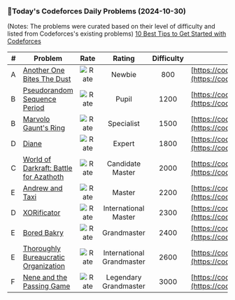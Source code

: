 ### 🌟Today's Codeforces Daily Problems (2024-10-30)
(Notes: The problems were curated based on their level of difficulty and listed from Codeforces's existing problems)
[10 Best Tips to Get Started with Codeforces](https://github.com/ika9810/Codeforces-Daily-Problems/blob/main/10%20Best%20Tips%20to%20Get%20Started%20with%20Codeforces.md)

| # | Problem | Rate| Rating | Difficulty | Contest |
|---| ----- | :--------: | :----------: | :----------: | ---------- |
|A|[Another One Bites The Dust](https://codeforces.com/contest/1148/problem/A)|![Rate](https://img.shields.io/badge/Newbie-800-lightgrey)|Newbie|800|[https://codeforces.com/contest/1148](https://codeforces.com/contest/1148)|
|B|[Pseudorandom Sequence Period](https://codeforces.com/contest/172/problem/B)|![Rate](https://img.shields.io/badge/Pupil-1200-brightgreen)|Pupil|1200|[https://codeforces.com/contest/172](https://codeforces.com/contest/172)|
|B|[Marvolo Gaunt's Ring](https://codeforces.com/contest/855/problem/B)|![Rate](https://img.shields.io/badge/Specialist-1500-9cf)|Specialist|1500|[https://codeforces.com/contest/855](https://codeforces.com/contest/855)|
|D|[Diane](https://codeforces.com/contest/1554/problem/D)|![Rate](https://img.shields.io/badge/Expert-1800-blue)|Expert|1800|[https://codeforces.com/contest/1554](https://codeforces.com/contest/1554)|
|C|[World of Darkraft: Battle for Azathoth](https://codeforces.com/contest/1320/problem/C)|![Rate](https://img.shields.io/badge/Candidate%20Master-2000-blueviolet)|Candidate Master|2000|[https://codeforces.com/contest/1320](https://codeforces.com/contest/1320)|
|E|[Andrew and Taxi](https://codeforces.com/contest/1100/problem/E)|![Rate](https://img.shields.io/badge/Master-2200-orange)|Master|2200|[https://codeforces.com/contest/1100](https://codeforces.com/contest/1100)|
|D|[XORificator](https://codeforces.com/contest/1977/problem/D)|![Rate](https://img.shields.io/badge/International%20Master-2300-orange)|International Master|2300|[https://codeforces.com/contest/1977](https://codeforces.com/contest/1977)|
|E|[Bored Bakry](https://codeforces.com/contest/1592/problem/E)|![Rate](https://img.shields.io/badge/Grandmaster-2400-red)|Grandmaster|2400|[https://codeforces.com/contest/1592](https://codeforces.com/contest/1592)|
|E|[Thoroughly Bureaucratic Organization](https://codeforces.com/contest/201/problem/E)|![Rate](https://img.shields.io/badge/International%20Grandmaster-2600-red)|International Grandmaster|2600|[https://codeforces.com/contest/201](https://codeforces.com/contest/201)|
|F|[Nene and the Passing Game](https://codeforces.com/contest/1956/problem/F)|![Rate](https://img.shields.io/badge/Legendary%20Grandmaster-3000-red)|Legendary Grandmaster|3000|[https://codeforces.com/contest/1956](https://codeforces.com/contest/1956)|
